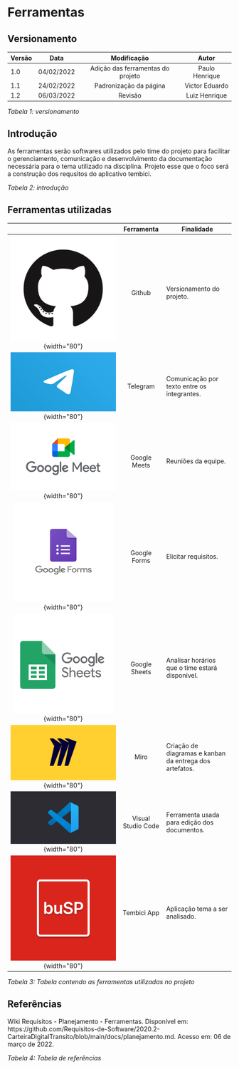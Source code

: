 # Ferramentas
## Versionamento

| Versão | Data | Modificação | Autor |
|-|-|:-:|:-:|
| 1.0 | 04/02/2022 | Adição das ferramentas do projeto | Paulo Henrique |
| 1.1 | 24/02/2022 | Padronização da página | Victor Eduardo |
| 1.2 | 06/03/2022 | Revisão | Luiz Henrique  |

*Tabela 1: versionamento*

## Introdução
<p> As ferramentas serão softwares utilizados pelo time do projeto para facilitar o gerenciamento, comunicação e desenvolvimento da documentação necessária para o tema utilizado na disciplina. Projeto esse que o foco será a construção dos requsitos do aplicativo tembici. </p>

*Tabela 2: introdução*

## Ferramentas utilizadas

||Ferramenta|Finalidade|
|:-:|:-:|-|
| ![Github](../assets/planejamento/logos/gitHub.png){width="80"}| Github | Versionamento do projeto. |
| ![Telegram](../assets/planejamento/logos/telegram.png){width="80"}|  Telegram | Comunicação por texto entre os integrantes. |
| ![Meets](../assets/planejamento/logos/googleMeets.png){width="80"} | Google Meets | Reuniões da equipe. |
| ![Forms](../assets/planejamento/logos/googleForms.png){width="80"}| Google Forms | Elicitar requisitos. |
| ![Sheets](../assets/planejamento/logos/googleSheets.png){width="80"}| Google Sheets | Analisar horários que o time estará disponível. |
| ![Miro](../assets/planejamento/logos/miro.png){width="80"}| Miro | Criação de diagramas e kanban da entrega dos artefatos. |
| ![Vscode](../assets/planejamento/logos/vscode.png){width="80"}| Visual Studio Code | Ferramenta usada para edição dos documentos. |
| ![Tembici](../assets/buSP.png){width="80"}| Tembici App | Aplicação tema a ser analisado. |

*Tabela 3: Tabela contendo as ferramentas utilizadas no projeto*

## Referências
<p>Wiki Requisitos - Planejamento - Ferramentas. Disponível em: https://github.com/Requisitos-de-Software/2020.2-CarteiraDigitalTransito/blob/main/docs/planejamento.md. Acesso em: 06 de março de 2022.</p>

*Tabela 4: Tabela de referências*
